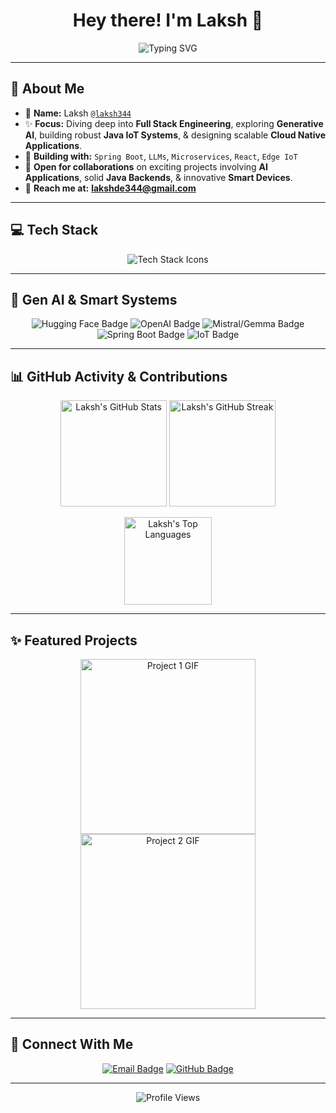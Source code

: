 <h1 align="center">Hey there! I'm Laksh 👋</h1>

<p align="center">
  <img src="https://readme-typing-svg.herokuapp.com?font=Fira+Code&size=22&duration=4000&pause=1000&color=00FFFF¢er=true&multiline=true&width=1000&lines=Full-Stack+Dev+%7C+Gen+AI+Explorer+%7C+SpringBoot+Engineer;Crafting+Java%2C+IoT%2C+AI+Magic+into+Real-World+Solutions" alt="Typing SVG" />
</p>

---

## 📍 About Me

- 👋 **Name:** Laksh [`@laksh344`](https://github.com/laksh344)
- ✨ **Focus:** Diving deep into **Full Stack Engineering**, exploring **Generative AI**, building robust **Java IoT Systems**, & designing scalable **Cloud Native Applications**.
- 🚀 **Building with:** `Spring Boot`, `LLMs`, `Microservices`, `React`, `Edge IoT`
- 🤝 **Open for collaborations** on exciting projects involving **AI Applications**, solid **Java Backends**, & innovative **Smart Devices**.
- 📧 **Reach me at:** **lakshde344@gmail.com**

---

## 💻 Tech Stack

<p align="center">
  <img src="https://skillicons.dev/icons?i=html,css,js,ts,react,nextjs,nodejs,express,mongodb,java,spring,python,aws,docker,figma,github&theme=dark" alt="Tech Stack Icons" />
</p>

---

## 🧠 Gen AI & Smart Systems

<p align="center">
  <img src="https://img.shields.io/badge/Transformers-HuggingFace-FFB6C1?style=for-the-badge&logo=huggingface&logoColor=black" alt="Hugging Face Badge" />
  <img src="https://img.shields.io/badge/OpenAI-00A67E?style=for-the-badge&logo=openai&logoColor=white" alt="OpenAI Badge" />
  <img src="https://img.shields.io/badge/Mistral%2FGemma-LLMs-blueviolet?style=for-the-badge" alt="Mistral/Gemma Badge" />
  <img src="https://img.shields.io/badge/SpringBoot-6DB33F?style=for-the-badge&logo=springboot&logoColor=white" alt="Spring Boot Badge" />
  <img src="https://img.shields.io/badge/IoT-Edge%20Devices-orange?style=for-the-badge" alt="IoT Badge" />
</p>

---

## 📊 GitHub Activity & Contributions

<!-- This section serves as the "contribution box" displaying your activity stats -->
<p align="center">
  <!-- GitHub Stats -->
  <img src="https://github-readme-stats.vercel.app/api?username=laksh344&show_icons=true&theme=tokyonight&hide_border=true&count_private=true" height="170px" alt="Laksh's GitHub Stats" />
  <!-- GitHub Streak Stats (Your contribution streak!) -->
  <img src="https://github-readme-streak-stats.herokuapp.com/?user=laksh344&theme=tokyonight&hide_border=true" height="170px" alt="Laksh's GitHub Streak" />
</p>

<p align="center">
  <!-- Top Languages -->
  <img src="https://github-readme-stats.vercel.app/api/top-langs/?username=laksh344&layout=compact&theme=tokyonight&hide_border=true" height="140px" alt="Laksh's Top Languages" />
</p>

---

## ✨ Featured Projects

<p align="center">
  <!-- Project 1 GIF -->
  <img src="https://media.giphy.com/media/qgQUggAC3Pfv687qPC/giphy.gif" width="280" alt="Project 1 GIF" />
  <!-- Project 2 GIF -->
  <img src="https://media.giphy.com/media/xT9IgzoKnwFNmISR8I/giphy.gif" width="280" alt="Project 2 GIF" />
</p>

---

## 🤝 Connect With Me

<p align="center">
  <a href="mailto:lakshde344@gmail.com"><img src="https://img.shields.io/badge/Email-red?style=for-the-badge&logo=gmail&logoColor=white" alt="Email Badge" /></a>
  <a href="https://github.com/laksh344"><img src="https://img.shields.io/badge/GitHub-000?style=for-the-badge&logo=github&logoColor=white" alt="GitHub Badge" /></a>
</p>

---

<p align="center">
  <img src="https://komarev.com/ghpvc/?username=laksh344&label=Profile+Views&color=00FFFF&style=flat-square" alt="Profile Views" />
</p>
